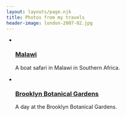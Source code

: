 ```yaml
---
layout: layouts/page.njk
title: Photos from my travels
header-image: london-2007-02.jpg
---
```




<div class="page-area">

<ul class="photos-grid">
	<li>
		<a href="/photos/malawi-boat-safari/">
		<img src="/images/photos/malawi-safari/malawi-boat-safari-5.jpg" class="img-responsive" alt="">
		<h3>Malawi</h3></a>
		<p>A boat safari in Malawi in Southern Africa.</p>
	</li>
	<li>
		<a href="/photos/brooklyn-botanical-gardens/">
		<img src="/images/photos/Brooklyn-botanical/2015-05-03-NYC-160.jpg" class="img-responsive" alt="">
		<h3>Brooklyn Botanical Gardens</h3></a>
		<p>A day at the Brooklyn Botanical Gardens.</p>
	</li>
</ul>

</div>